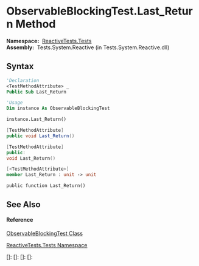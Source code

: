 # ObservableBlockingTest.Last\_Return Method

**Namespace:**  [ReactiveTests.Tests](ReactiveTests.Tests\ReactiveTests.Tests.md)  
**Assembly:**  Tests.System.Reactive (in Tests.System.Reactive.dll)

## Syntax

```vb
'Declaration
<TestMethodAttribute> _
Public Sub Last_Return
```

```vb
'Usage
Dim instance As ObservableBlockingTest

instance.Last_Return()
```

```csharp
[TestMethodAttribute]
public void Last_Return()
```

```c++
[TestMethodAttribute]
public:
void Last_Return()
```

```fsharp
[<TestMethodAttribute>]
member Last_Return : unit -> unit 
```

```jscript
public function Last_Return()
```

## See Also

#### Reference

[ObservableBlockingTest Class](ObservableBlockingTest\ObservableBlockingTest.md)

[ReactiveTests.Tests Namespace](ReactiveTests.Tests\ReactiveTests.Tests.md)

[]: 
[]: 
[]: 
[]: 